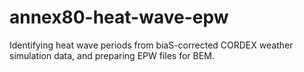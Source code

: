 # annex80-heat-wave-epw
Identifying heat wave periods from biaS-corrected CORDEX weather simulation data, and preparing EPW files for BEM.

